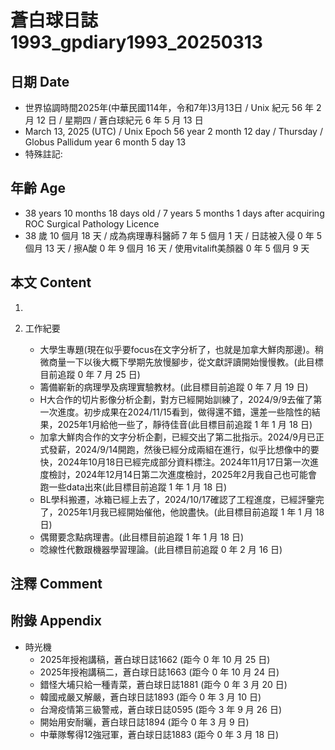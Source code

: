 [_metadata_:encoding]: - "utf-8"
[_metadata_:language]: - "zh-Hant-TW"
[_metadata_:fileformat]: - "markdown"
[_metadata_:MIME_type]: - "text/plain"
[_metadata_:markdown_version]: - "commonmark version 0.30"
[_metadata_:markdown_spec]: - "https://spec.commonmark.org/0.30/"

# 蒼白球日誌1993_gpdiary1993_20250313 #

## 日期 Date ##

* 世界協調時間2025年(中華民國114年，令和7年)3月13日 / Unix 紀元 56 年 2 月 12 日 / 星期四 / 蒼白球紀元 6 年 5 月 13 日
* March 13, 2025 (UTC) / Unix Epoch 56 year 2 month 12 day / Thursday / Globus Pallidum year 6 month 5 day 13
* 特殊註記:

## 年齡 Age ##

* 38 years 10 months 18 days old / 7 years 5 months 1 days after acquiring ROC Surgical Pathology Licence
* 38 歲 10 個月 18 天 / 成為病理專科醫師 7 年 5 個月 1 天 / 日誌被入侵 0 年 5 個月 13 天 / 擦A酸 0 年 9 個月 16 天 / 使用vitalift美顏器 0 年 5 個月 9 天

## 本文 Content ##

1. 

2. 工作紀要

    - 大學生專題(現在似乎要focus在文字分析了，也就是加拿大鮮肉那邊)。稍微商量一下以後大概下學期先放慢腳步，從文獻評讀開始慢慢教。(此目標目前追蹤 0 年 7 月 25 日)
    - 籌備嶄新的病理學及病理實驗教材。(此目標目前追蹤 0 年 7 月 19 日)
    - H大合作的切片影像分析企劃，對方已經開始訓練了，2024/9/9去催了第一次進度。初步成果在2024/11/15看到，做得還不錯，還差一些陰性的結果，2025年1月給他一些了，靜待佳音(此目標目前追蹤 1 年 1 月 18 日)
    - 加拿大鮮肉合作的文字分析企劃，已經交出了第二批指示。2024/9月已正式發薪，2024/9/14開跑，然後已經分成兩組在進行，似乎比想像中的要快，2024年10月18日已經完成部分資料標注。2024年11月17日第一次進度檢討，2024年12月14日第二次進度檢討，2025年2月我自己也可能會跑一些data出來(此目標目前追蹤 1 年 1 月 18 日)
    - BL學科搬遷，冰箱已經上去了，2024/10/17確認了工程進度，已經評鑒完了，2025年1月我已經開始催他，他說盡快。(此目標目前追蹤 1 年 1 月 18 日)
    - 偶爾要念點病理書。(此目標目前追蹤 1 年 1 月 18 日)
    - 唸線性代數跟機器學習理論。(此目標目前追蹤 0 年 2 月 16 日)

## 注釋 Comment ##


## 附錄 Appendix ##

* 時光機
    - 2025年授袍講稿，蒼白球日誌1662 (距今 0 年 10 月 25 日)
    - 2025年授袍講稿二，蒼白球日誌1663 (距今 0 年 10 月 24 日)
    - 錯怪大埔只給一種青菜，蒼白球日誌1881 (距今 0 年 3 月 20 日)
    - 韓國戒嚴又解嚴，蒼白球日誌1893 (距今 0 年 3 月 10 日)
    - 台灣疫情第三級警戒，蒼白球日誌0595 (距今 3 年 9 月 26 日)
    - 開始用安耐曬，蒼白球日誌1894 (距今 0 年 3 月 9 日)
    - 中華隊奪得12強冠軍，蒼白球日誌1883 (距今 0 年 3 月 18 日)
